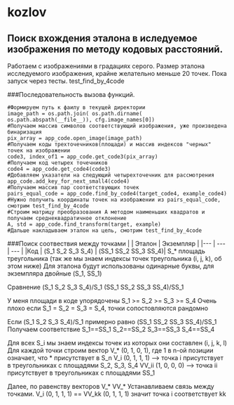 # kozlov
## Поиск вхождения эталона в иследуемое изображения по методу кодовых расстояний.
Работаем с изображениями в градациях серого. 
Размер эталона исследуемого изображения, крайне желательно меньше 20 точек.
Пока запуск через тесты. test_find_by_4code

###Последовательность вызова функций.
```
#Формируем путь к фаилу в текущей директории
image_path = os.path.join( os.path.dirname( os.path.abspath(__file__)), cfg.image_names[0])
#Получаем массив символов соответствующий изображения, уже произведена бинаризация
pix_array = app_code.open_image(image_path)
#Получаем коды трехточечников(площади) и массив индексов "черных" точек на изображении
code3, index_of1 = app_code.get_code3(pix_array)
#Получаем код четырех точечников
code4 = app_code.get_code4(code3)
#Добавляем указатели на следующий четырехточечник для рассмотрения
app_code.add_key_for_next_small4(code4)
#Получаем массив пар соответствующих точек
pairs_equal_code = app_code.find_by_code4(target_code4, example_code4)
#Нужно получить координаты точек на изображении из pairs_equal_code, смотрим test_find_by_4code
#Строим матрицу преобразования A методом наименьших квадратов и получаем среднеквадратичное отклонение
A, std = app_code.find_transform(target, example)
#Дальше накладываем эталон на цель, смотрим test_find_by_4code
```

###Поиск соотвествия между точками
| | Эталон | Экземпляр |
|--- | --- | --- |
|Код | (S_1 S_2 S_3 S_4) | (SS_1 SS_2 SS_3 SS_4)|
S_* площадь треугольника (так же мы знаем индексы точек треугольника (i, j, k), об этом ниже)
Для эталона будут использованы одинарные буквы, для экземпляра двойные (S_1, SS_1) 

Cравнение (S_1 S_2 S_3 S_4)/S_1  (SS_1 SS_2 SS_3 SS_4)/SS_1

У меня площади в коде упорядочены
S_1 >= S_2 >= S_3 >= S_4
Очень плохо если S_1 = S_2 = S_3 = S_4, точки сопостовляются рандомно

Если (S_1 S_2 S_3 S_4)/S_1  примерно равно (SS_1 SS_2 SS_3 SS_4)/SS_1
Получаем соответствие S_1==SS_1 S_2==SS_2 S_3==SS_3 S_4==SS_4

Для всех S_i мы знаем индексы точек из которых они составлен (i, j, k, l)
Для каждой точки строим вектор V_* (0, 1, 0, 1), где 1 в n-ой позиции означает,
что * присутствует в S_n
V_i (0, 1, 1, 1) --> точка i присутствует в треугольниках с площадями S_2, S_3, S_4
VV_ii (1, 0, 0, 0) --> точка ii присутствует в треугольниках с площадями SS_1

Далее, по равенству векторов V_* VV_* Устанавливаем связь между точками.
V_i (0, 1, 1, 1) == VV_kk (0, 1, 1, 1) значит точка i соответствует kk